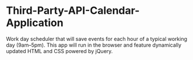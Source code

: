 # Third-Party-API-Calendar-Application
Work day scheduler that will save events for each hour of a typical working day (9am–5pm). This app will run in the browser and feature dynamically updated HTML and CSS powered by jQuery.

